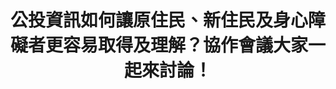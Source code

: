 ---
id: "92"
lang: zh-tw
description: 「促進公民投票案正反雙方意見多元表達」部會自提案
propose_date: 2021-03-08
meeting_date: 2022-04-14
publish: "TRUE"
selected: "FALSE"
blog_selected: "FALSE"
thumbnail: https://cm.pdis.nat.gov.tw/images/post/1_q0J76XLrIs3I7AAJlk3YFfJ3w-llvAA.jpg
title: 公投資訊如何讓原住民、新住民及身心障礙者更容易取得及理解？協作會議大家一起來討論！
introduction:
  content: >-
    本次提案為中央選舉委員會的自選提案。為加強對新住民、原住民及身心障礙投票權人宣導，讓他們有更友善及多元管道獲取公民投票相關訊息。協作會議將蒐整各方代表意見，盤點常用的資訊接收及溝通管道，作為未來選務宣導方式之研擬參考。

    中央選舉委員會與行政院公共數位創新空間（PDIS）合作召開協作會議，希望籌備過程涵融多方意見，讓大眾能對公民投票有更多的了解。透過開放透明的會議機制與互動式的工作坊，讓更多關心公投的人，也能在政策擬定前期，參與討論，表達看法。
  image: https://drive.google.com/file/d/1VL9X3c32A8CLj0GFePPLSUamQjOBr2RP/view?usp=sharing
color: red
join:
  type: 部
  title: |-
    「促進新住民、原住民及身心障礙之投票權人
    透過多元管道取得公民投票相關資訊」
layout: post
departments:
  - 中選會
tags:
  - 公共政策
  - 公私協力
embed:
  mind_map:
    links:
      - https://miro.com/app/board/uXjVODaOxto=/?share_link_id=626217897099
  ministry_slide:
    links:
      - https://issuu.com/pdis.tw/docs/_v2_ef8e8618c59ad4
  host_slide:
    links:
      - https://issuu.com/pdis.tw/docs/92_
  transcript:
    links:
      - https://sayit.pdis.nat.gov.tw/2022-04-14-%E9%96%8B%E6%94%BE%E6%94%BF%E5%BA%9C%E7%AC%AC-92-%E6%A1%88%E5%8D%94%E4%BD%9C%E6%9C%83%E8%AD%B0
pictures:
  - https://drive.google.com/file/d/1BhIYds7MrKQLdscULJmfM8odgdl1BpPl/view?usp=sharing
  - https://drive.google.com/file/d/1WhOI4I_O_WMdvA_56cP9nShYf_TCpSNM/view?usp=sharing
  - https://drive.google.com/file/d/1_oRXIUlXGlIKJFUyjQ1Olol6Q8-q_Rnb/view?usp=sharing
blogs:
  - https://pdis.nat.gov.tw/zh-TW/blog/%E8%AE%93%E5%85%AC%E6%8A%95%E6%9B%B4%E5%85%B1%E8%9E%8D/
---